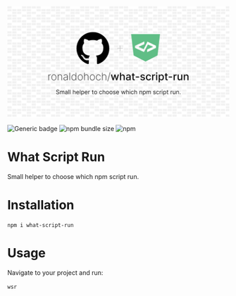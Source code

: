 ![What Script Run. Small helper to choose which npm script run.](./what-script-run.png)

![Generic badge](https://img.shields.io/badge/Made%20With-♥-red.svg?style=for-the-badge) ![npm bundle size](https://img.shields.io/bundlephobia/min/what-script-run?style=for-the-badge) ![npm](https://img.shields.io/npm/v/what-script-run?style=for-the-badge)
# What Script Run
Small helper to choose which npm script run.

# Installation
`npm i what-script-run`

# Usage
Navigate to your project and run:

`wsr`